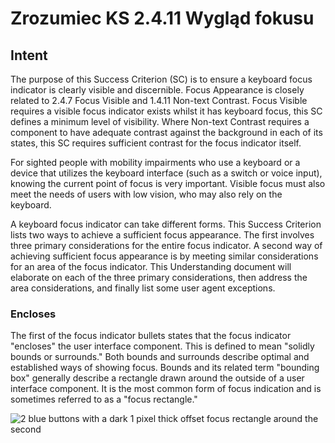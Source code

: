 # Zrozumiec KS 2.4.11 Wygląd fokusu

## Intent

The purpose of this Success Criterion (SC) is to ensure a keyboard focus indicator is clearly visible and discernible. Focus Appearance is closely related to 2.4.7 Focus Visible and 1.4.11 Non-text Contrast. Focus Visible requires a visible focus indicator exists whilst it has keyboard focus, this SC defines a minimum level of visibility. Where Non-text Contrast requires a component to have adequate contrast against the background in each of its states, this SC requires sufficient contrast for the focus indicator itself.

For sighted people with mobility impairments who use a keyboard or a device that utilizes the keyboard interface (such as a switch or voice input), knowing the current point of focus is very important. Visible focus must also meet the needs of users with low vision, who may also rely on the keyboard.

A keyboard focus indicator can take different forms. This Success Criterion lists two ways to achieve a sufficient focus appearance. The first involves three primary considerations for the entire focus indicator. A second way of achieving sufficient focus appearance is by meeting similar considerations for an area of the focus indicator. This Understanding document will elaborate on each of the three primary considerations, then address the area considerations, and finally list some user agent exceptions.

### Encloses

The first of the focus indicator bullets states that the focus indicator "encloses" the user interface component. This is defined to mean "solidly bounds or surrounds." Both bounds and surrounds describe optimal and established ways of showing focus. Bounds and its related term "bounding box" generally describe a rectangle drawn around the outside of a user interface component. It is the most common form of focus indication and is sometimes referred to as a "focus rectangle."

![2 blue buttons with a dark 1 pixel thick offset focus rectangle around the second](https://user-images.githubusercontent.com/8331614/221608831-512337ce-e14a-4053-be71-01ea285a03b1.png)
